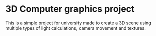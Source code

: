 # 3D Computer graphics project
This is a simple project for university made to create a 3D scene using multiple types of light calculations, camera movement and textures.